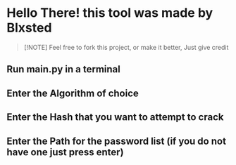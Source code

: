 # Hello There! this tool was made by Blxsted 
> [!NOTE] Feel free to fork this project, or make it better, Just give credit

## Run main.py in a terminal

## Enter the Algorithm of choice 
## Enter the Hash that you want to attempt to crack
## Enter the Path for the password list (if you do not have one just press enter)